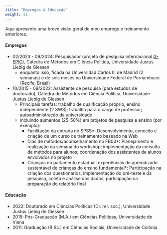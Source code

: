 ```yaml
---
title: "Empregos & Educação"
weight: 11
---
```


Aqui apresento uma breve visão geral de meu emprego e treinamento anteriores. 

#### Empregos
- 02/2023 - 09/2024: Pesquisador (projeto de pesquisa internacional [G-EPIC](https://g-epic.eu)), Cátedra de Métodos em Ciência Política, Universidade Justus Liebig de Giessen
  - enquanto isso, ficada na Universidad Carlos III de Madrid (2 semanas) e de seis meses na Universidade Federal de Pernambuco (Recife, Brasil)
- 10/2015 - 09/2022: Assistente de pesquisa (para estudos de doutorado), Cátedra de Métodos em Ciência Política, Universidade Justus Liebig de Giessen
  - Principais tarefas: trabalho de qualificação próprio; ensino independente (2 SWS); trabalho para o cargo de professor; autoadministração da universidade
  - incluindo aumentos (25-50%) em projetos de pesquisa e ensino (por exemplo):
    - Facilitação da entrada no SPSS*: Desenvolvimento, conceito e criação de um curso de treinamento baseado na Web
    - Dias de métodos/aconselhamento no FB03*: Planejamento e realização da semana do workshop; implementação da consulta de métodos para alunos; coordenação dos assistentes de alunos envolvidos no projeto
    - Crianças no parlamento estadual: experiências de aprendizado sustentável de crianças do ensino fundamental*: Participação na criação dos questionários, implementação do pré-teste e da pesquisa, coleta e análise dos dados; participação na preparação do relatório final

#### Educação
- 2022: Doutorado em Ciências Políticas (Dr. rer. soc.), Universidade Justus Liebig de Giessen
- 2015: Pós-Graduação (M.A.) em Ciências Políticas, Universidade de Viena
- 2011: Graduação (B.Sc.) em Ciências Sociais, Universidade de Colônia
